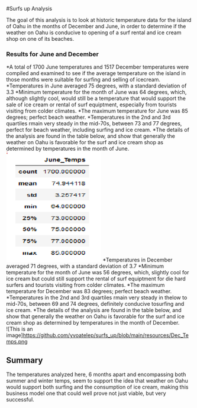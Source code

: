 #Surfs up Analysis

The goal of this analysis is to look at historic temperature data for the island of Oahu in the months of December and June, in order to determine if the weather on Oahu is conducive to opening of a surf rental and ice cream shop on one of its beaches. 

### Results for June and December 
*A total of 1700 June temperatures and 1517 December temperatures were compiled and examined to see if the average temperature on the island in those months were suitable for surfing and selling of icecream. 
*Temperatures in June averaged 75 degrees, with a standard deviation of 3.3
	*Minimum temperature for the month of June was 64 degrees, which, although slightly cool, would still be a temperature that would support the sale of ice cream or rental of surf equiptment, especially from tourists visiting from colder climates. 
	*The maximum temperature for June was 85 degrees; perfect beach weather.
	*Temperatures in the 2nd and 3rd quartiles rmain very steady in the mid-70s, between 73 and 77 degrees, perfect for beach weather, including surfing and ice cream. 
	*The details of the analysis are found in the table below, and show that generally the weather on Oahu is favorable for the surf and ice cream shop as determined by temperatures in the month of June.  
![This is an image](https://github.com/yvoatelep/surfs_up/blob/main/resources/June_temps.png)
*Temperatures in December averaged 71 degrees, with a standard deviation of 3.7
	*Minimum temperature for the month of June was 56 degrees, which, slightly cool for ice cream but could still support the rental of surf equiptment for die hard surfers and tourists visiting from colder climates. 
	*The maximum temperature for December was 83 degrees; perfect beach weather.
	*Temperatures in the 2nd and 3rd quartiles rmain very steady in thelow to mid-70s, between 69 and 74 degrees, definitely conducive tosurfing and ice cream. 
	*The details of the analysis are found in the table below, and show that generally the weather on Oahu is favorable for the surf and ice cream shop as determined by temperatures in the month of December.  
![This is an image]https://github.com/yvoatelep/surfs_up/blob/main/resources/Dec_Temps.png

## Summary
The temperatures analyzed here, 6 months apart and encompassing both summer and winter temps, seem to support the idea that weather on Oahu would support both surfing and the consumption of ice cream, making this business model one that could well prove not just viable, but very successful. 

